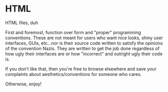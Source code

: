 # HTML
HTML files, duh

First and foremost, function over form and "proper" programming conventions. These are not meant for users who want nice looks, shiny user interfaces, GUIs, etc...nor is their source code written to satisfy the opinions of the convention Nazis. They are written to get the job done regardless of how ugly their interfaces are or how "incorrect" and outright ugly their code is.

If you don't like that, then you're free to browse elsewhere and save your complaints about aesthetics/conventions for someone who cares.

Otherwise, enjoy!
